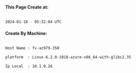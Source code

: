 
   
#### This Page Create at:

```bash

2024-01-18 - 05:32:04 UTC

```

#### Create By Machine:

```bash

Host Name : fv-az979-358

platform  : Linux-6.2.0-1018-azure-x86_64-with-glibc2.35

Ip Local  : 10.1.0.26

```

